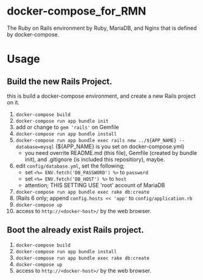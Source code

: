# docker-compose_for_RMN
The Ruby on Rails environment by Ruby, MariaDB, and Nginx that is defined by docker-compose.

# Usage

## Build the new Rails Project.

this is build a docker-compose environment, and create a new Rails project on it.

1. `docker-compose build`
1. `docker-compose run app bundle init`
1. add or change to `gem 'rails'` on Gemfile
1. `docker-compose run app bundle install`
1. `docker-compose run app bundle exec rails new ../${APP_NAME} --database=mysql` (${APP_NAME} is you set on docker-compose.yml)
    - you need overrite README.md (this file), Gemfile (created by bundle init), and .gitignore (is included this repositiory), maybe.
1. edit `config/database.yml`, set the following;
    - set `<%= ENV.fetch('DB_PASSWORD') %>` to `password`
    - set `<%= ENV.fetch('DB_HOST') %>` to `host`
    - attention; THIS SETTING USE 'root' account of MariaDB
1. `docker-compose run app bundle exec rake db:create`
1. (Rails 6 only; append `config.hosts << 'app'` to `config/application.rb`
1. `docker-compose up`
1. access to `http://<docker-host>/` by the web browser.

## Boot the already exist Rails project.

1. `docker-compose build`
1. `docker-compose run app bundle install`
1. `docker-compose run app bundle exec rake db:create`
1. `docker-compose up`
1. access to `http://<docker-host>/` by the web browser.

